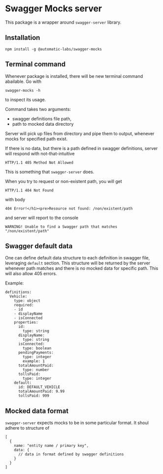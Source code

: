 # Swagger Mocks server

This package is a wrapper around `swagger-server` library. 

## Installation

```
npm install -g @automatic-labs/swagger-mocks
```

## Terminal command

Whenever package is installed, there will be new terminal command abailable. Go with 

```
swagger-mocks -h
```
to inspect its usage.

Command takes two arguments:
 - swagger definitions file path,
 - path to mocked data directory

Server will pick up files from directory and pipe them to output, whenever mocks for specified path exist.

If there is no data, but there is a path defined in swagger definitions, server will respond with not-that-intuitive 

```
HTTP/1.1 405 Method Not Allowed
```

This is something that `swagger-server` does.

When you try to request or non-existent path, you will get

```
HTTP/1.1 404 Not Found
```
with body 

```
404 Error!</h1><pre>Resource not found: /non/existent/path
```

and server will report to the console

```
WARNING! Unable to find a Swagger path that matches "/non/existent/path"
```

## Swagger default data

One can define default data structure to each definition in swagger file, leveraging `default` section. This structure will be returned by the server whenever path matches and there is no mocked data for specific path. This will also allow 405 errors.

Example:

```
definitions:
  Vehicle:
    type: object
    required:
    - id
    - displayName
    - isConnected
    properties:
      id:
        type: string
      displayName:
        type: string
      isConnected:
        type: boolean
      pendingPayments:
        type: integer
        example: 1
      totalAmountPaid:
        type: number
      tollsPaid:
        type: integer
    default:
      id: DEFAULT_VEHICLE
      totalAmountPaid: 9.99
      tollsPaid: 999
```

## Mocked data format

`swagger-server` expects mocks to be in some particular format. It shoul adhere to structure of

```
[
  {
    name: "entity name / primary key",
    data: {
      // data in format defined by swagger definitions
    }
  }
]
```
